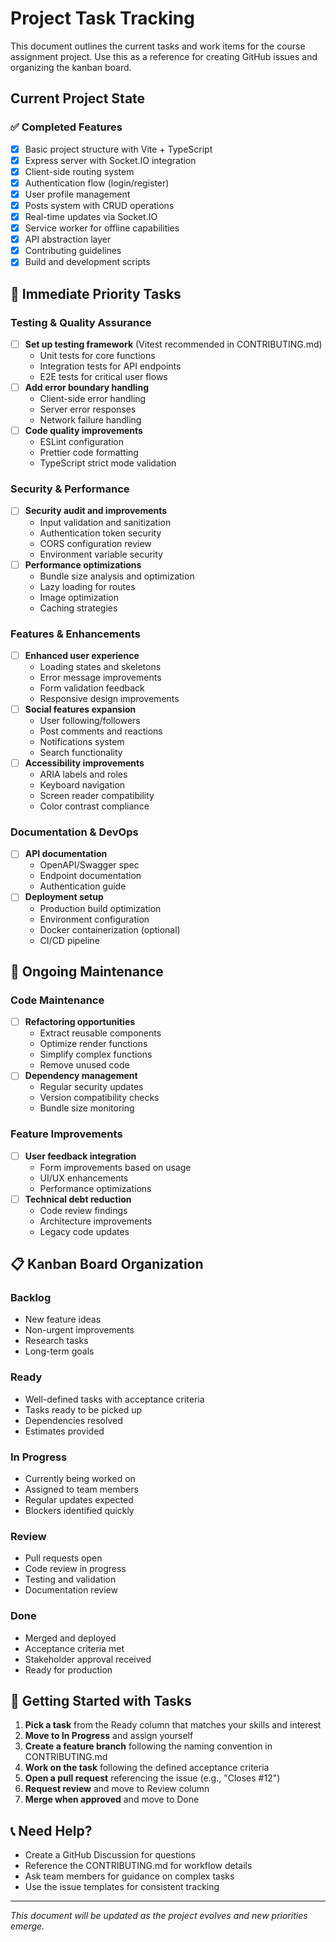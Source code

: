 # Project Task Tracking

This document outlines the current tasks and work items for the course assignment project. Use this as a reference for creating GitHub issues and organizing the kanban board.

## Current Project State

### ✅ Completed Features
- [x] Basic project structure with Vite + TypeScript
- [x] Express server with Socket.IO integration
- [x] Client-side routing system
- [x] Authentication flow (login/register)
- [x] User profile management
- [x] Posts system with CRUD operations
- [x] Real-time updates via Socket.IO
- [x] Service worker for offline capabilities
- [x] API abstraction layer
- [x] Contributing guidelines
- [x] Build and development scripts

## 🎯 Immediate Priority Tasks

### Testing & Quality Assurance
- [ ] **Set up testing framework** (Vitest recommended in CONTRIBUTING.md)
  - Unit tests for core functions
  - Integration tests for API endpoints
  - E2E tests for critical user flows
- [ ] **Add error boundary handling** 
  - Client-side error handling
  - Server error responses
  - Network failure handling
- [ ] **Code quality improvements**
  - ESLint configuration
  - Prettier code formatting
  - TypeScript strict mode validation

### Security & Performance
- [ ] **Security audit and improvements**
  - Input validation and sanitization
  - Authentication token security
  - CORS configuration review
  - Environment variable security
- [ ] **Performance optimizations**
  - Bundle size analysis and optimization
  - Lazy loading for routes
  - Image optimization
  - Caching strategies

### Features & Enhancements
- [ ] **Enhanced user experience**
  - Loading states and skeletons
  - Error message improvements
  - Form validation feedback
  - Responsive design improvements
- [ ] **Social features expansion**
  - User following/followers
  - Post comments and reactions
  - Notifications system
  - Search functionality
- [ ] **Accessibility improvements**
  - ARIA labels and roles
  - Keyboard navigation
  - Screen reader compatibility
  - Color contrast compliance

### Documentation & DevOps
- [ ] **API documentation**
  - OpenAPI/Swagger spec
  - Endpoint documentation
  - Authentication guide
- [ ] **Deployment setup**
  - Production build optimization
  - Environment configuration
  - Docker containerization (optional)
  - CI/CD pipeline

## 🔄 Ongoing Maintenance

### Code Maintenance
- [ ] **Refactoring opportunities**
  - Extract reusable components
  - Optimize render functions
  - Simplify complex functions
  - Remove unused code
- [ ] **Dependency management**
  - Regular security updates
  - Version compatibility checks
  - Bundle size monitoring

### Feature Improvements
- [ ] **User feedback integration**
  - Form improvements based on usage
  - UI/UX enhancements
  - Performance optimizations
- [ ] **Technical debt reduction**
  - Code review findings
  - Architecture improvements
  - Legacy code updates

## 📋 Kanban Board Organization

### Backlog
- New feature ideas
- Non-urgent improvements
- Research tasks
- Long-term goals

### Ready
- Well-defined tasks with acceptance criteria
- Tasks ready to be picked up
- Dependencies resolved
- Estimates provided

### In Progress
- Currently being worked on
- Assigned to team members
- Regular updates expected
- Blockers identified quickly

### Review
- Pull requests open
- Code review in progress
- Testing and validation
- Documentation review

### Done
- Merged and deployed
- Acceptance criteria met
- Stakeholder approval received
- Ready for production

## 🚀 Getting Started with Tasks

1. **Pick a task** from the Ready column that matches your skills and interest
2. **Move to In Progress** and assign yourself
3. **Create a feature branch** following the naming convention in CONTRIBUTING.md
4. **Work on the task** following the defined acceptance criteria
5. **Open a pull request** referencing the issue (e.g., "Closes #12")
6. **Request review** and move to Review column
7. **Merge when approved** and move to Done

## 📞 Need Help?

- Create a GitHub Discussion for questions
- Reference the CONTRIBUTING.md for workflow details
- Ask team members for guidance on complex tasks
- Use the issue templates for consistent tracking

---

*This document will be updated as the project evolves and new priorities emerge.*
